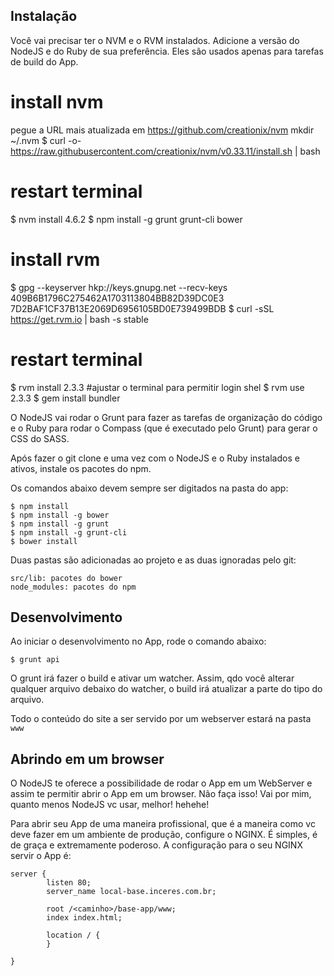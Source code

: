 

## Instalação

Você vai precisar ter o NVM e o RVM instalados. Adicione a versão do NodeJS  e do Ruby de sua preferência. Eles são usados apenas para tarefas de build do App.
# install nvm
pegue a URL mais atualizada em https://github.com/creationix/nvm
mkdir ~/.nvm
$ curl -o- https://raw.githubusercontent.com/creationix/nvm/v0.33.11/install.sh | bash
# restart terminal
$ nvm install 4.6.2
$ npm install -g grunt grunt-cli bower

# install rvm
$ gpg --keyserver hkp://keys.gnupg.net --recv-keys 409B6B1796C275462A1703113804BB82D39DC0E3 7D2BAF1CF37B13E2069D6956105BD0E739499BDB
$ curl -sSL https://get.rvm.io | bash -s stable
# restart terminal
$ rvm install 2.3.3
#ajustar o terminal para permitir login shel
$ rvm use 2.3.3
$ gem install bundler

O NodeJS  vai rodar o Grunt para fazer as tarefas de organização do código e o Ruby para rodar o Compass (que é executado pelo Grunt) para gerar o CSS do SASS.

Após fazer o git clone e uma vez com o NodeJS  e o Ruby instalados e ativos, instale os pacotes do npm.

Os comandos abaixo devem sempre ser digitados na pasta do app:

    $ npm install
    $ npm install -g bower
    $ npm install -g grunt
    $ npm install -g grunt-cli
    $ bower install

Duas pastas são adicionadas ao projeto e as duas ignoradas pelo git:

    src/lib: pacotes do bower
    node_modules: pacotes do npm

## Desenvolvimento

Ao iniciar o desenvolvimento no App, rode o comando abaixo:

    $ grunt api

O grunt irá fazer o build e ativar um watcher. Assim, qdo você alterar qualquer arquivo debaixo do watcher, o build irá atualizar a parte do tipo do arquivo.

Todo o conteúdo do site a ser servido por um webserver estará na pasta `www`

## Abrindo em um browser

O NodeJS te oferece a possibilidade de rodar o App em um WebServer e assim te permitir abrir o App em um browser. Não faça isso! Vai por mim, quanto menos NodeJS vc usar, melhor! hehehe!

Para abrir seu App de uma maneira profissional, que é a maneira como vc deve fazer em um ambiente de produção, configure o NGINX. É simples, é de graça e extremamente poderoso. A configuração para o seu NGINX servir o App é: 

    server {
            listen 80;
            server_name local-base.inceres.com.br;
    
            root /<caminho>/base-app/www;
            index index.html;
    
            location / {
            }    
    
    }
    
